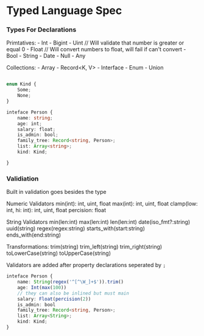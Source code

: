 # Typed Language Spec



### Types For Declarations

Primtatives:
    - Int
    - Bigint
    - Uint  // Will validate that number is greater or equal 0
    - Float // Will convert numbers to float, will fail if can't convert
    - Bool
    - String
    - Date
    - Null
    - Any

Collections:
    - Array
    - Record<K, V>
    - Interface
    - Enum
    - Union


```ts

enum Kind {
    Some;
    None;
}

inteface Person {
    name: string;
    age: int;
    salary: float;
    is_admin: bool;
    family_tree: Record<string, Person>;
    list: Array<string>;
    kind: Kind;

}
```

### Validiation

Built in validation goes besides the type

Numeric Validators
    min(int): int, uint, float
    max(int): int, uint, float
    clamp(low: int, hi: int): int, uint, float
    percision: float

String Validators
    min(len:int)
    max(len:int)
    len(len:int)
    date(iso_fmt?:string)
    uuid(string)
    regex(regex:string)
    starts_with(start:string)
    ends_with(end:string)

Transformations:
    trim(string)
    trim_left(string)
    trim_right(string)
    toLowerCase(string)
    toUpperCase(string)

Validators are added after property declarations seperated by `;`

```ts
inteface Person {
    name: String(regex('^[^\W_]+$')).trim()
    age: Int(max(100))
    // they can also be inlined but must main
    salary: Float(percision(2))
    is_admin: bool
    family_tree: Record<string, Person>;
    list: Array<String>;
    kind: Kind;
}
```
